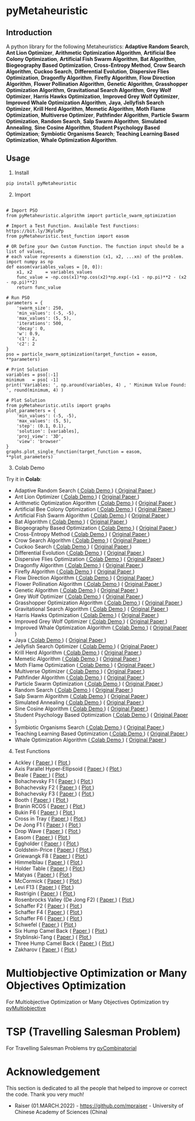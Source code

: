 # pyMetaheuristic

## Introduction

A python library for the following Metaheuristics: **Adaptive Random Search**, **Ant Lion Optimizer**, **Arithmetic Optimization Algorithm**, **Artificial Bee Colony Optimization**, **Artificial Fish Swarm Algorithm**, **Bat Algorithm**, **Biogeography Based Optimization**, **Cross-Entropy Method**, **Crow Search Algorithm**, **Cuckoo Search**, **Differential Evolution**, **Dispersive Flies Optimization**, **Dragonfly Algorithm**, **Firefly Algorithm**, **Flow Direction Algorithm**, **Flower Pollination Algorithm**, **Genetic Algorithm**, **Grasshopper Optimization Algorithm**, **Gravitational Search Algorithm**, **Grey Wolf Optimizer**, **Harris Hawks Optimization**, **Improved Grey Wolf Optimizer**, **Improved Whale Optimization Algorithm**, **Jaya**, **Jellyfish Search Optimizer**, **Krill Herd Algorithm**, **Memetic Algorithm**, **Moth Flame Optimization**, **Multiverse Optimizer**, **Pathfinder Algorithm**, **Particle Swarm Optimization**, **Random Search**, **Salp Swarm Algorithm**, **Simulated Annealing**, **Sine Cosine Algorithm**, **Student Psychology Based Optimization**; **Symbiotic Organisms Search**; **Teaching Learning Based Optimization**, **Whale Optimization Algorithm**.

## Usage

1. Install

```bash
pip install pyMetaheuristic
```

2. Import

```py3

# Import PSO
from pyMetaheuristic.algorithm import particle_swarm_optimization

# Import a Test Function. Available Test Functions: https://bit.ly/3KyluPp
from pyMetaheuristic.test_function import easom

# OR Define your Own Custom Function. The function input should be a list of values, 
# each value represents a dimenstion (x1, x2, ...xn) of the problem.
import numpy as np
def easom(variables_values = [0, 0]):
    x1, x2     = variables_values
    func_value = -np.cos(x1)*np.cos(x2)*np.exp(-(x1 - np.pi)**2 - (x2 - np.pi)**2)
    return func_value

# Run PSO
parameters = {
    'swarm_size': 250,
    'min_values': (-5, -5),
    'max_values': (5, 5),
    'iterations': 500,
    'decay': 0,
    'w': 0.9,
    'c1': 2,
    'c2': 2
}
pso = particle_swarm_optimization(target_function = easom, **parameters)

# Print Solution
variables = pso[:-1]
minimum   = pso[ -1]
print('Variables: ', np.around(variables, 4) , ' Minimum Value Found: ', round(minimum, 4) )

# Plot Solution
from pyMetaheuristic.utils import graphs
plot_parameters = {
    'min_values': (-5, -5),
    'max_values': (5, 5),
    'step': (0.1, 0.1),
    'solution': [variables],
    'proj_view': '3D',
    'view': 'browser'
}
graphs.plot_single_function(target_function = easom, **plot_parameters)

```

3. Colab Demo

Try it in **Colab**:

- Adaptive Random Search ([ Colab Demo ](https://colab.research.google.com/drive/1PbIjDVGAU75Dgxn6I3bpoWovvYA4RYks?usp=sharing)) ([ Original Paper ](https://citeseerx.ist.psu.edu/viewdoc/download?doi=10.1.1.87.1623&rep=rep1&type=pdf))
- Ant Lion Optimizer ([ Colab Demo ](https://colab.research.google.com/drive/11GWyd-o11nzwjafF37YDbReAJyjV4Zhp?usp=sharing)) ( [ Original Paper ](https://doi.org/10.1016/j.advengsoft.2015.01.010))
- Arithmetic Optimization Algorithm ([ Colab Demo ](https://colab.research.google.com/drive/1AH0B21_fhF4mOV5iR5MJt_JoUslYE_dt?usp=sharing)) ( [ Original Paper ](https://doi.org/10.1016/j.cma.2020.113609))
- Artificial Bee Colony Optimization ([ Colab Demo ](https://colab.research.google.com/drive/1IBouxcnhbNLfCoCV5ueNCq0FZBd9E2gu?usp=sharing)) ( [ Original Paper ](https://abc.erciyes.edu.tr/pub/tr06_2005.pdf))
- Artificial Fish Swarm Algorithm ([ Colab Demo ](https://colab.research.google.com/drive/1OugZdsHhg2HQXMryx4AlH3-RdjjeEKlL?usp=sharing)) ( [ Original Paper ](https://www.sysengi.com/EN/10.12011/1000-6788(2002)11-32))
- Bat Algorithm ([ Colab Demo ](https://colab.research.google.com/drive/1vbUWQ3T8B1XhPrewaFUW9uvCMGmzajk1?usp=sharing)) ( [ Original Paper ](https://arxiv.org/abs/1004.4170))
- Biogeography Based Optimization ([ Colab Demo ](https://colab.research.google.com/drive/1k3wUNl2R486rkxUhTcTum3usc9f585p0?usp=sharing)) ( [ Original Paper ](https://doi.org/10.1109/TEVC.2008.919004))
- Cross-Entropy Method ([ Colab Demo ](https://colab.research.google.com/drive/1tI1YbjbAV_O9TdXWYfu8aAlvadC7Crm_?usp=sharing)) ( [ Original Paper ](https://doi.org/10.1016/S0377-2217(96)00385-2))
- Crow Search Algorithm ([ Colab Demo ](https://colab.research.google.com/drive/18pFLXYi5s9dMgtA03i5yKeC5WZstDp82?usp=sharing)) ( [ Original Paper ](https://doi.org/10.1016/j.compstruc.2016.03.001))
- Cuckoo Search ([ Colab Demo ](https://colab.research.google.com/drive/1L1STGmVK5IgdjLpEb-o8tuJ0yPCZ65Mt?usp=sharing)) ( [ Original Paper ](https://arxiv.org/abs/1003.1594v1))
- Differential Evolution ([ Colab Demo ](https://colab.research.google.com/drive/1J56NxxplPOty9rjKQoo5TqN6MzmiqfBe?usp=sharing)) ( [ Original Paper ](https://doi.org/10.1023%2FA%3A1008202821328))
- Dispersive Flies Optimization ([ Colab Demo ](https://colab.research.google.com/drive/1Y6eULdzLMnM2QpApdvABotxwG01BusmE?usp=sharing)) ( [ Original Paper ](http://dx.doi.org/10.15439/2014F142))
- Dragonfly Algorithm ([ Colab Demo ](https://colab.research.google.com/drive/19xgEwfzdI-yjFMM3e16PbVF1vX8ohu9c?usp=sharing)) ( [ Original Paper ](https://doi.org/10.1007/s00521-020-04866-y))
- Firefly Algorithm ([ Colab Demo ](https://colab.research.google.com/drive/1vjUDRdRKPAGo6fTXAsvF9INJiF-wb6Pe?usp=sharing)) ( [ Original Paper ](https://www.sciencedirect.com/book/9780124167438/nature-inspired-optimization-algorithms))
- Flow Direction Algorithm ([ Colab Demo ](https://colab.research.google.com/drive/1b72tXxS1X8ntCduN5lUn-An1REcJqp48?usp=sharing)) ( [ Original Paper ](https://doi.org/10.1016/j.cie.2021.107224))
- Flower Pollination Algorithm ([ Colab Demo ](https://colab.research.google.com/drive/1U7gTgWwBPOWGyEQGX38nSBnBzb3WWAM1?usp=sharing)) ( [ Original Paper ](https://www.sciencedirect.com/book/9780124167438/nature-inspired-optimization-algorithms))
- Genetic Algorithm ([ Colab Demo ](https://colab.research.google.com/drive/1zY4N9Sf6odAd1hn8Z3SSww403aj2BHhh?usp=sharing)) ( [ Original Paper ](https://ieeexplore.ieee.org/book/6267401))
- Grey Wolf Optimizer ([ Colab Demo ](https://colab.research.google.com/drive/1EQqLtVs9ghQ9Cu-aFRh13hu5ZdgOf9sc?usp=sharing)) ( [ Original Paper ](https://doi.org/10.1016/j.advengsoft.2013.12.007))
- Grasshopper Optimization Algorithm ([ Colab Demo ](https://colab.research.google.com/drive/1Mift_Q38gvTkW6eYdkzSS6GpYZKGTwmy?usp=sharing)) ( [ Original Paper ](https://doi.org/10.1016/j.advengsoft.2017.01.004))
- Gravitational Search Algorithm ([ Colab Demo ](https://colab.research.google.com/drive/1swxMC2Lu9nhObGv7UO5v7eTUm9ULz79Z?usp=sharing)) ( [ Original Paper ](https://doi.org/10.1016/j.ins.2009.03.004))
- Harris Hawks Optimization ([ Colab Demo ](https://colab.research.google.com/drive/1swYF7A0I67zX7NxXRJ1d1k1apeMWX2ix?usp=sharing)) ( [ Original Paper ](https://doi.org/10.1016/j.future.2019.02.028))
- Improved Grey Wolf Optimizer ([ Colab Demo ](https://colab.research.google.com/drive/1Ggu6bd6-FQkLMIrfJynF54b7JBUJaw8Z?usp=sharing)) ( [ Original Paper ](https://doi.org/10.1016/j.eswa.2020.113917))
- Improved Whale Optimization Algorithm ([ Colab Demo ](https://colab.research.google.com/drive/1Nvuz7VEqUfUqNzEm1h2_hGhieSH3vgHY?usp=sharing))  ( [ Original Paper ](https://doi.org/10.1016/j.jcde.2019.02.002))
- Jaya ([ Colab Demo ](https://colab.research.google.com/drive/1B-1I3izW0R41_gSGjU26OGHSmy5BY4Tr?usp=sharing)) ( [ Original Paper ](http://www.growingscience.com/ijiec/Vol7/IJIEC_2015_32.pdf))
- Jellyfish Search Optimizer ([ Colab Demo ](https://colab.research.google.com/drive/1yKkUozjzzia9W1sa8XJRNhZzFWCkcGl1?usp=sharing)) ( [ Original Paper ]( https://doi.org/10.1016/j.amc.2020.125535))
- Krill Herd Algorithm ([ Colab Demo ](https://colab.research.google.com/drive/1IPQHgHKwR7ELb9EQ--keKmIVrjJLIhZF?usp=sharing)) ( [ Original Paper ](https://doi.org/10.1016/j.asoc.2016.08.041))
- Memetic Algorithm ([ Colab Demo ](https://colab.research.google.com/drive/1ivRQVK8auSmU9jF3H7CYmpKLlxRHHrPd?usp=sharing)) ( [ Original Paper ](https://citeseerx.ist.psu.edu/viewdoc/download?doi=10.1.1.27.9474&rep=rep1&type=pdf))
- Moth Flame Optimization ([ Colab Demo ](https://colab.research.google.com/drive/1-parlgNJ6urQGmNLLViGxf65PhuAS3L4?usp=sharing)) ( [ Original Paper ](https://doi.org/10.1016/j.knosys.2015.07.006))
- Multiverse Optimizer ([ Colab Demo ](https://colab.research.google.com/drive/1Qna0EHucTYRt9pCfDFzpk9uuNM9tSNKi?usp=sharing)) ( [ Original Paper ](https://doi.org/10.1007/s00521-015-1870-7))
- Pathfinder Algorithm ([ Colab Demo ](https://colab.research.google.com/drive/1gntm149Ye1v_vr--zzBCej_5D68SyBHG?usp=sharing)) ( [ Original Paper ](https://doi.org/10.1016/j.asoc.2019.03.012))
- Particle Swarm Optimization ([ Colab Demo ](https://colab.research.google.com/drive/1bWAmKTkNKSiSQPUcRdokLQYuhQBOhckZ?usp=sharing)) ( [ Original Paper ](https://doi.org/10.1109/ICNN.1995.488968))
- Random Search ([ Colab Demo ](https://colab.research.google.com/drive/1DCi4aiO_ORlRq9MetZcxHyKAywMuFkRO?usp=sharing)) ( [ Original Paper ](https://doi.org/10.1080/01621459.1953.10501200))
- Salp Swarm Algorithm ([ Colab Demo ](https://colab.research.google.com/drive/1Qhkn2NPO5Gavc6ZHW79n_DjmEFeDvOBq?usp=sharing)) ( [ Original Paper ](https://doi.org/10.1016/j.advengsoft.2017.07.002))
- Simulated Annealing ([ Colab Demo ](https://colab.research.google.com/drive/1W6X_kCSGOKEDWIJ-ar25kgWIQAc4U1mA?usp=sharing)) ( [ Original Paper ](https://www.jstor.org/stable/1690046))
- Sine Cosine Algorithm ([ Colab Demo ](https://colab.research.google.com/drive/1WjbCiks_E2s1qw9l9OkZ4mRQPQuWWYzs?usp=sharing)) ( [ Original Paper ](https://doi.org/10.1016/j.knosys.2015.12.022))
- Student Psychology Based Optimization ([ Colab Demo ](https://colab.research.google.com/drive/1T_vFWdPT1qPldVHDTiyMhPiE3YEV9U4j?usp=sharing)) ( [ Original Paper ](https://doi.org/10.1016/j.advengsoft.2020.102804))
- Symbiotic Organisms Search ([ Colab Demo ](https://colab.research.google.com/drive/1mvrvi7Q8S1XHKeLCYtZDma9Q48nBewQB?usp=sharing)) ( [ Original Paper ]())
- Teaching Learning Based Optimization ([ Colab Demo ](https://colab.research.google.com/drive/1ulyyREv0K3xPAtBeUdcKXznTzpKrTyL5?usp=sharing)) ( [ Original Paper ](http://dx.doi.org/10.1016/j.compstruc.2014.03.007))
- Whale Optimization Algorithm ([ Colab Demo ](https://colab.research.google.com/drive/1Nt52dS0AsXm7RHVIt3K0DAaC1i8zKUUC?usp=sharing)) ( [ Original Paper ](https://doi.org/10.1016/j.advengsoft.2016.01.008))

4. Test Functions

- Ackley ( [ Paper ](https://arxiv.org/pdf/1308.4008.pdf)) ( [ Plot ](https://colab.research.google.com/drive/14avAOSIGInxQpvfiwBKKtKOBHxoW23oG?usp=sharing)) 
- Axis Parallel Hyper-Ellipsoid ( [ Paper ](https://robertmarks.org/Classes/ENGR5358/Papers/functions.pdf)) ( [ Plot ](https://colab.research.google.com/drive/1t0wZbzZRLhpCxnoik6c7IvSPmRjIKLem?usp=sharing))
- Beale ( [ Paper ](https://arxiv.org/pdf/1308.4008.pdf)) ( [ Plot ](https://colab.research.google.com/drive/1AwoAXEtXrIKCkhT1bvFra2Sh9PX_mT46?usp=sharing))
- Bohachevsky F1 ( [ Paper ](https://arxiv.org/pdf/1308.4008.pdf)) ( [ Plot ](https://colab.research.google.com/drive/1UKYZlBkc85RXVx83JCXa9V9PG6qSsQYc?usp=sharing))
- Bohachevsky F2 ( [ Paper ](https://arxiv.org/pdf/1308.4008.pdf)) ( [ Plot ](https://colab.research.google.com/drive/1lvjgOu7ON3Z12RyxKXgpv90YkjPBmfRK?usp=sharing))
- Bohachevsky F3 ( [ Paper ](https://arxiv.org/pdf/1308.4008.pdf)) ( [ Plot ](https://colab.research.google.com/drive/18iMq9-XgiCMCKCEbZmuviFzjbYXIBBmC?usp=sharing))
- Booth ( [ Paper ](https://arxiv.org/pdf/1308.4008.pdf)) ( [ Plot ](https://colab.research.google.com/drive/1q2H0lvQqLuKUT9scURWA4CKqDXLR8tp_?usp=sharing))
- Branin RCOS ( [ Paper ](https://arxiv.org/pdf/1308.4008.pdf)) ( [ Plot ](https://colab.research.google.com/drive/1Zz8xhZRlxgjvF8SzemFWEFfU7DOPecab?usp=sharing))
- Bukin F6 ( [ Paper ](https://arxiv.org/pdf/1308.4008.pdf)) ( [ Plot ](https://colab.research.google.com/drive/1oFRyahRak54c0UFOZ3RwPCYFzYU6vc2g?usp=sharing))
- Cross in Tray ( [ Paper ](https://arxiv.org/pdf/1308.4008.pdf)) ( [ Plot ](https://colab.research.google.com/drive/14wf2skMXUuGCnvOs5TTpWHhofp8t-gMP?usp=sharing))
- De Jong F1 ( [ Paper ](https://robertmarks.org/Classes/ENGR5358/Papers/functions.pdf)) ( [ Plot ](https://colab.research.google.com/drive/1Oiz5VtRYgvioW914IxVLNgjDbWK5cOse?usp=sharing))
- Drop Wave ( [ Paper ](https://robertmarks.org/Classes/ENGR5358/Papers/functions.pdf)) ( [ Plot ](https://colab.research.google.com/drive/1Z7XDYXuKc6rSGGpzZBzAO1G9N6866QyM?usp=sharing))
- Easom ( [ Paper ](https://arxiv.org/pdf/1308.4008.pdf)) ( [ Plot ](https://colab.research.google.com/drive/1AYFtE5H4QtitHgXiAuOQHUmeNShpGlRM?usp=sharing))
- Eggholder ( [ Paper ](https://arxiv.org/pdf/1308.4008.pdf)) ( [ Plot ](https://colab.research.google.com/drive/1nkxsKKyAeXqhDyDUMoRvTike8WagN9QT?usp=sharing))
- Goldstein-Price ( [ Paper ](https://arxiv.org/pdf/1308.4008.pdf)) ( [ Plot ](https://colab.research.google.com/drive/1XIpaYfD5VT_RMgt2c_6APMItxdz-x629?usp=sharing))
- Griewangk F8 ( [ Paper ](https://arxiv.org/pdf/1308.4008.pdf)) ( [ Plot ](https://colab.research.google.com/drive/1sg9W5zwDvNk0s_2ZHHxlME4XXjuBDO1C?usp=sharing))
- Himmelblau ( [ Paper ](https://arxiv.org/pdf/1308.4008.pdf)) ( [ Plot ](https://colab.research.google.com/drive/1K5BEs3iP56YblVkLTtR7ONPH42Ir3TdX?usp=sharing))
- Holder Table ( [ Paper ](https://mpra.ub.uni-muenchen.de/2718/1/MPRA_paper_2718.pdf)) ( [ Plot ](https://colab.research.google.com/drive/1lBAxNnUeBeiSUeQFKg8aNfSUDnRNc-_6?usp=sharing))
- Matyas ( [ Paper ](https://arxiv.org/pdf/1308.4008.pdf)) ( [ Plot ](https://colab.research.google.com/drive/1HeD0EPFAr1psHEuDGZjqIJ3eznP1zasN?usp=sharing))
- McCormick ( [ Paper ](https://arxiv.org/pdf/1308.4008.pdf)) ( [ Plot ](https://colab.research.google.com/drive/1w3FPlw_09mwagLyY6_0eU90IE_9_I1Af?usp=sharing))
- Levi F13 ( [ Paper ](https://mpra.ub.uni-muenchen.de/2718/1/MPRA_paper_2718.pdf)) ( [ Plot ](https://colab.research.google.com/drive/1lFymXZfR9g02eVnJGa_9NvDh6wK5u3FI?usp=sharing))
- Rastrigin ( [ Paper ](https://doi.org/10.1007/978-3-031-14721-0_35)) ( [ Plot ](https://colab.research.google.com/drive/1HNcRovhz9VnH9r98VNCEzfORHkmVGhOy?usp=sharing))
- Rosenbrocks Valley (De Jong F2) ( [ Paper ](https://arxiv.org/pdf/1308.4008.pdf)) ( [ Plot ](https://colab.research.google.com/drive/1OAgEPn98g_3EegI6GpwNSOoGg3gBMlmC?usp=sharing))
- Schaffer F2 ( [ Paper ](https://arxiv.org/pdf/1308.4008.pdf)) ( [ Plot ](https://colab.research.google.com/drive/1wEKPcUg4_GgF5IRvbHpsnIVnwEJg9Mmm?usp=sharing))
- Schaffer F4 ( [ Paper ](https://arxiv.org/pdf/1308.4008.pdf)) ( [ Plot ](https://colab.research.google.com/drive/188bzwrUUozIMrLZsaMaouyc7M1OxzHJH?usp=sharing))
- Schaffer F6 ( [ Paper ](http://dx.doi.org/10.1016/j.cam.2017.04.047)) ( [ Plot ](https://colab.research.google.com/drive/1HYdtuQoo4IgBwa4h7Pr83PcLHhyMJ7AK?usp=sharing))
- Schwefel ( [ Paper ](https://arxiv.org/pdf/1308.4008.pdf)) ( [ Plot ](https://colab.research.google.com/drive/1Ebq_c0HM13tGdpCSCWqHgTpCq0wOOgzV?usp=sharing))
- Six Hump Camel Back ( [ Paper ](https://arxiv.org/pdf/1308.4008.pdf)) ( [ Plot ](https://colab.research.google.com/drive/1pxGLC7W0MGvVjjkuGmYTTayb0EbXrfe_?usp=sharing))
- Styblinski-Tang ( [ Paper ](https://arxiv.org/pdf/1308.4008.pdf)) ( [ Plot ](https://colab.research.google.com/drive/1-90p9zL3oQWxo2VONKNd5cVZX736oyif?usp=sharing))
- Three Hump Camel Back ( [ Paper ](https://arxiv.org/pdf/1308.4008.pdf)) ( [ Plot ](https://colab.research.google.com/drive/1CeZ94mf32Ql5ommM1uWk3bEwOvsEiP2R?usp=sharing))
- Zakharov ( [ Paper ](https://arxiv.org/pdf/1308.4008.pdf)) ( [ Plot ](https://colab.research.google.com/drive/1XmnduTRcIK6aTEeAnSzbbJ8uK9c-KpJi?usp=sharing))

# Multiobjective Optimization or Many Objectives Optimization
For Multiobjective Optimization or Many Objectives Optimization try [pyMultiobjective](https://github.com/Valdecy/pyMultiobjective)

# TSP (Travelling Salesman Problem)
For Travelling Salesman Problems try [pyCombinatorial](https://github.com/Valdecy/pyCombinatorial)

# Acknowledgement 

This section is dedicated to all the people that helped to improve or correct the code. Thank you very much!

* Raiser (01.MARCH.2022) - https://github.com/mpraiser - University of Chinese Academy of Sciences (China)
